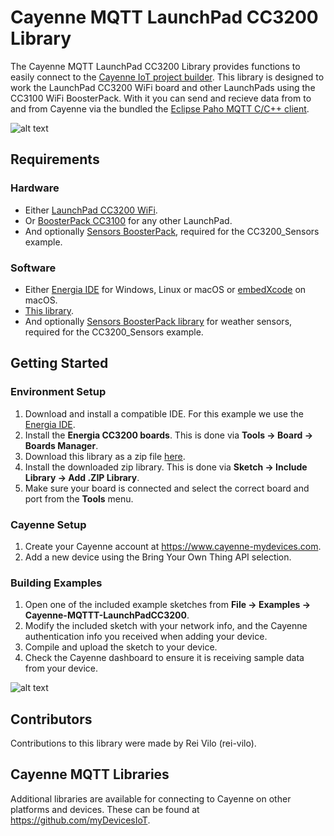 # Cayenne MQTT LaunchPad CC3200 Library
The Cayenne MQTT LaunchPad CC3200 Library provides functions to easily connect to the [Cayenne IoT project builder](https://www.cayenne-mydevices.com). This library is designed to work the LaunchPad CC3200 WiFi board and other LaunchPads using the CC3100 WiFi BoosterPack. With it you can send and recieve data from to and from Cayenne via the bundled the [Eclipse Paho MQTT C/C++ client](https://github.com/eclipse/paho.mqtt.embedded-c).

![alt text](https://cdn-business2.discourse.org/uploads/mydevices/original/2X/c/cde6a60b89efd4d01163e1a2c5335b454cc948a6.jpg)

## Requirements
### Hardware
* Either [LaunchPad CC3200 WiFi](http://embeddedcomputing.weebly.com/launchpad-wifi-cc3200.html).
* Or [BoosterPack CC3100](http://embeddedcomputing.weebly.com/cc3100-wifi-launchpad.html) for any other LaunchPad.
* And optionally [Sensors BoosterPack](http://embeddedcomputing.weebly.com/sensors-boosterpack.html), required for the CC3200_Sensors example.

### Software
* Either [Energia IDE](http://energia.nu) for Windows, Linux or macOS or [embedXcode](http://embedxcode.weebly.com) on macOS.
* [This library](https://github.com/myDevicesIoT/Cayenne-MQTT-LaunchPadCC3200/archive/master.zip).
* And optionally [Sensors BoosterPack library](https://github.com/rei-vilo/SensorsWeather_Library) for weather sensors, required for the CC3200_Sensors example.

## Getting Started
### Environment Setup
1. Download and install a compatible IDE. For this example we use the [Energia IDE](http://energia.nu).
2. Install the **Energia CC3200 boards**. This is done via **Tools -> Board -> Boards Manager**.
3. Download this library as a zip file [here](https://github.com/myDevicesIoT/Cayenne-MQTT-LaunchPadCC3200/archive/master.zip).
4. Install the downloaded zip library. This is done via **Sketch -> Include Library -> Add .ZIP Library**.
5. Make sure your board is connected and select the correct board and port from the **Tools** menu.

### Cayenne Setup
1. Create your Cayenne account at https://www.cayenne-mydevices.com.
2. Add a new device using the Bring Your Own Thing API selection.

### Building Examples
1. Open one of the included example sketches from **File -> Examples -> Cayenne-MQTTT-LaunchPadCC3200**.
2. Modify the included sketch with your network info, and the Cayenne authentication info you received when adding your device.
3. Compile and upload the sketch to your device.
4. Check the Cayenne dashboard to ensure it is receiving sample data from your device.

![alt text](https://cdn-business2.discourse.org/uploads/mydevices/original/2X/b/b5eebfa7a8680b3c25969fc98a7ba391b9b6c624.png)

## Contributors
Contributions to this library were made by Rei Vilo (rei-vilo).

## Cayenne MQTT Libraries
Additional libraries are available for connecting to Cayenne on other platforms and devices. These can be found at https://github.com/myDevicesIoT.

